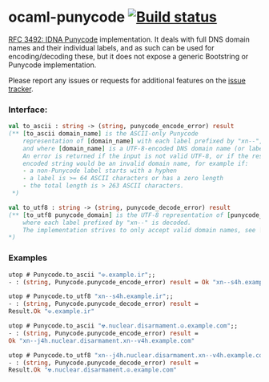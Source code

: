 # ocaml-punycode [![Build status](https://travis-ci.org/cfcs/ocaml-punycode.svg?branch=master)](https://travis-ci.org/cfcs/ocaml-punycode)

[RFC 3492: IDNA Punycode](https://tools.ietf.org/html/rfc3492) implementation.
It deals with full DNS domain names and their individual labels, and as such can
be used for encoding/decoding these, but it does not expose a generic Bootstring
or Punycode implementation.

Please report any issues or requests for additional features on the
[issue tracker](https://github.com/cfcs/ocaml-punycode/issues/).

### Interface:

```ocaml
val to_ascii : string -> (string, punycode_encode_error) result
(** [to_ascii domain_name] is the ASCII-only Punycode
    representation of [domain_name] with each label prefixed by "xn--",
    and where [domain_name] is a UTF-8-encoded DNS domain name (or label).
    An error is returned if the input is not valid UTF-8, or if the resulting
    encoded string would be an invalid domain name, for example if:
    - a non-Punycode label starts with a hyphen
    - a label is >= 64 ASCII characters or has a zero length
    - the total length is > 263 ASCII characters.
 *)

val to_utf8 : string -> (string, punycode_decode_error) result
(** [to_utf8 punycode_domain] is the UTF-8 representation of [punycode_domain]
    where each label prefixed by "xn--" is decoded.
    The implementation strives to only accept valid domain names, see [to_ascii]
*)
```

### Examples

```ocaml
utop # Punycode.to_ascii "☫.example.ir";;
- : (string, Punycode.punycode_encode_error) result = Ok "xn--s4h.example.ir"

utop # Punycode.to_utf8 "xn--s4h.example.ir";;
- : (string, Punycode.punycode_decode_error) result =
Result.Ok "☫.example.ir"

utop # Punycode.to_ascii "☢.nuclear.disarmament.☮.example.com";;
- : (string, Punycode.punycode_encode_error) result =
Ok "xn--j4h.nuclear.disarmament.xn--v4h.example.com"

utop # Punycode.to_utf8 "xn--j4h.nuclear.disarmament.xn--v4h.example.com";;
- : (string, Punycode.punycode_decode_error) result =
Result.Ok "☢.nuclear.disarmament.☮.example.com"
```
